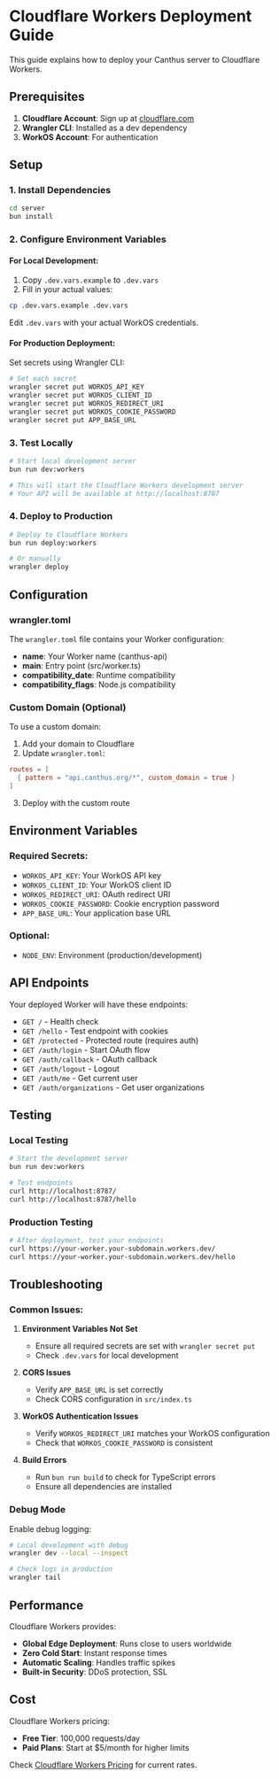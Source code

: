 # Cloudflare Workers Deployment Guide

This guide explains how to deploy your Canthus server to Cloudflare Workers.

## Prerequisites

1. **Cloudflare Account**: Sign up at [cloudflare.com](https://cloudflare.com)
2. **Wrangler CLI**: Installed as a dev dependency
3. **WorkOS Account**: For authentication

## Setup

### 1. Install Dependencies

```bash
cd server
bun install
```

### 2. Configure Environment Variables

#### For Local Development:
1. Copy `.dev.vars.example` to `.dev.vars`
2. Fill in your actual values:

```bash
cp .dev.vars.example .dev.vars
```

Edit `.dev.vars` with your actual WorkOS credentials.

#### For Production Deployment:
Set secrets using Wrangler CLI:

```bash
# Set each secret
wrangler secret put WORKOS_API_KEY
wrangler secret put WORKOS_CLIENT_ID
wrangler secret put WORKOS_REDIRECT_URI
wrangler secret put WORKOS_COOKIE_PASSWORD
wrangler secret put APP_BASE_URL
```

### 3. Test Locally

```bash
# Start local development server
bun run dev:workers

# This will start the Cloudflare Workers development server
# Your API will be available at http://localhost:8787
```

### 4. Deploy to Production

```bash
# Deploy to Cloudflare Workers
bun run deploy:workers

# Or manually
wrangler deploy
```

## Configuration

### wrangler.toml

The `wrangler.toml` file contains your Worker configuration:

- **name**: Your Worker name (canthus-api)
- **main**: Entry point (src/worker.ts)
- **compatibility_date**: Runtime compatibility
- **compatibility_flags**: Node.js compatibility

### Custom Domain (Optional)

To use a custom domain:

1. Add your domain to Cloudflare
2. Update `wrangler.toml`:

```toml
routes = [
  { pattern = "api.canthus.org/*", custom_domain = true }
]
```

3. Deploy with the custom route

## Environment Variables

### Required Secrets:
- `WORKOS_API_KEY`: Your WorkOS API key
- `WORKOS_CLIENT_ID`: Your WorkOS client ID
- `WORKOS_REDIRECT_URI`: OAuth redirect URI
- `WORKOS_COOKIE_PASSWORD`: Cookie encryption password
- `APP_BASE_URL`: Your application base URL

### Optional:
- `NODE_ENV`: Environment (production/development)

## API Endpoints

Your deployed Worker will have these endpoints:

- `GET /` - Health check
- `GET /hello` - Test endpoint with cookies
- `GET /protected` - Protected route (requires auth)
- `GET /auth/login` - Start OAuth flow
- `GET /auth/callback` - OAuth callback
- `GET /auth/logout` - Logout
- `GET /auth/me` - Get current user
- `GET /auth/organizations` - Get user organizations

## Testing

### Local Testing
```bash
# Start the development server
bun run dev:workers

# Test endpoints
curl http://localhost:8787/
curl http://localhost:8787/hello
```

### Production Testing
```bash
# After deployment, test your endpoints
curl https://your-worker.your-subdomain.workers.dev/
curl https://your-worker.your-subdomain.workers.dev/hello
```

## Troubleshooting

### Common Issues:

1. **Environment Variables Not Set**
   - Ensure all required secrets are set with `wrangler secret put`
   - Check `.dev.vars` for local development

2. **CORS Issues**
   - Verify `APP_BASE_URL` is set correctly
   - Check CORS configuration in `src/index.ts`

3. **WorkOS Authentication Issues**
   - Verify `WORKOS_REDIRECT_URI` matches your WorkOS configuration
   - Check that `WORKOS_COOKIE_PASSWORD` is consistent

4. **Build Errors**
   - Run `bun run build` to check for TypeScript errors
   - Ensure all dependencies are installed

### Debug Mode

Enable debug logging:

```bash
# Local development with debug
wrangler dev --local --inspect

# Check logs in production
wrangler tail
```

## Performance

Cloudflare Workers provides:
- **Global Edge Deployment**: Runs close to users worldwide
- **Zero Cold Start**: Instant response times
- **Automatic Scaling**: Handles traffic spikes
- **Built-in Security**: DDoS protection, SSL

## Cost

Cloudflare Workers pricing:
- **Free Tier**: 100,000 requests/day
- **Paid Plans**: Start at $5/month for higher limits

Check [Cloudflare Workers Pricing](https://workers.cloudflare.com/plans) for current rates.

